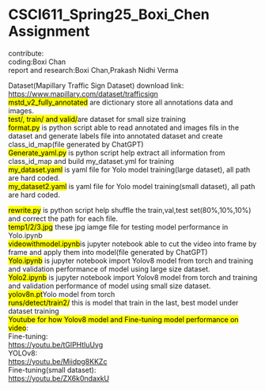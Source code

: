 # CSCI611_Spring25_Boxi_Chen Assignment<br/>
contribute:<br/>
coding:Boxi Chan<br/>
report and research:Boxi Chan,Prakash Nidhi Verma<br/>

Dataset(Mapillary Traffic Sign Dataset) download link:<br/>
https://www.mapillary.com/dataset/trafficsign<br/>
<mark>mstd_v2_fully_annotated</mark> are dictionary store all annotations data and images.<br/>
<mark>test/, train/ and valid/</mark>are dataset for small size training<br/>
<mark>format.py</mark> is python script able to read annotated and images fils in the dataset and generate labels file into annotated dataset and create class_id_map(file generated by ChatGPT)<br/>
<mark>Generate_yaml.py</mark> is python script help extract all information from class_id_map and build my_dataset.yml for training<br/>
<mark>my_dataset.yaml</mark> is yaml file for Yolo model training(large dataset), all path are hard coded.<br/>
<mark>my_dataset2.yaml</mark> is yaml file for Yolo model training(small dataset), all path are hard coded.<br/>

<mark>rewrite.py</mark> is python script help shuffle the train,val,test set(80%,10%,10%) and correct the path for each file.<br/>
<mark>temp1/2/3.jpg</mark> these jpg iamge file for testing model performance in Yolo.ipynb<br/>
<mark>videowithmodel.ipynb</mark>is jupyter notebook able to cut the video into frame by frame and apply them into model(file generated by ChatGPT)<br/>
<mark>Yolo.ipynb</mark> is jupyter notebook import Yolov8 model from torch and training and validation performance of model  using large size dataset.<br/>
<mark>Yolo2.ipynb</mark> is jupyter notebook import Yolov8 model from torch and training and validation performance of model using small size dataset.<br/>
<mark>yolov8n.pt</mark>Yolo model from torch<br/>
<mark>runs/detect/train2/</mark> this is model that train in the last, best model under dataset training<br/>
<mark>Youtube for how Yolov8 model and Fine-tuning model performance on video</mark>:<br/>
Fine-tuning:<br/>
https://youtu.be/tGlPHtluUvg <br/>
YOLOv8:<br/>
https://youtu.be/Miidpg8KKZc <br/>
Fine-tuning(small dataset):<br/>
https://youtu.be/ZX6k0ndaxkU <br/>
